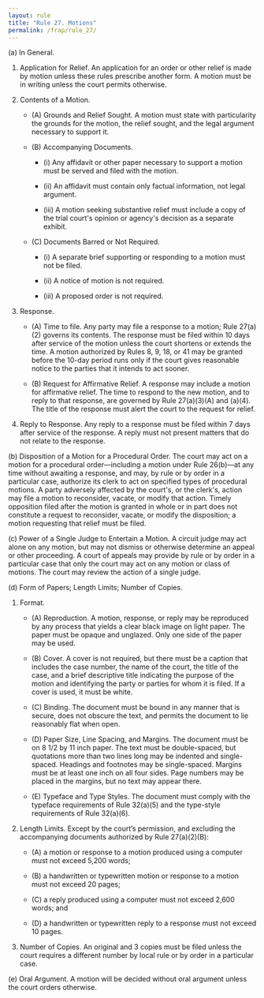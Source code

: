 ```yaml
---
layout: rule
title: "Rule 27. Motions"
permalink: /frap/rule_27/
---
```


(a) In General.


1. Application for Relief. An application for an order or other relief is made by motion unless these rules prescribe another form. A motion must be in writing unless the court permits otherwise.


2. Contents of a Motion.


    - (A) Grounds and Relief Sought. A motion must state with particularity the grounds for the motion, the relief sought, and the legal argument necessary to support it.


    - (B) Accompanying Documents.


        - (i) Any affidavit or other paper necessary to support a motion must be served and filed with the motion.


        - (ii) An affidavit must contain only factual information, not legal argument.


        - (iii) A motion seeking substantive relief must include a copy of the trial court's opinion or agency's decision as a separate exhibit.


    - (C) Documents Barred or Not Required.


        - (i) A separate brief supporting or responding to a motion must not be filed.


        - (ii) A notice of motion is not required.


        - (iii) A proposed order is not required.


3. Response.


    - (A) Time to file. Any party may file a response to a motion; Rule 27(a)(2) governs its contents. The response must be filed within 10 days after service of the motion unless the court shortens or extends the time. A motion authorized by Rules 8, 9, 18, or 41 may be granted before the 10-day period runs only if the court gives reasonable notice to the parties that it intends to act sooner.


    - (B) Request for Affirmative Relief. A response may include a motion for affirmative relief. The time to respond to the new motion, and to reply to that response, are governed by Rule 27(a)(3)(A) and (a)(4). The title of the response must alert the court to the request for relief.


4. Reply to Response. Any reply to a response must be filed within 7 days after service of the response. A reply must not present matters that do not relate to the response.


(b) Disposition of a Motion for a Procedural Order. The court may act on a motion for a procedural order—including a motion under Rule 26(b)—at any time without awaiting a response, and may, by rule or by order in a particular case, authorize its clerk to act on specified types of procedural motions. A party adversely affected by the court's, or the clerk's, action may file a motion to reconsider, vacate, or modify that action. Timely opposition filed after the motion is granted in whole or in part does not constitute a request to reconsider, vacate, or modify the disposition; a motion requesting that relief must be filed.


(c) Power of a Single Judge to Entertain a Motion. A circuit judge may act alone on any motion, but may not dismiss or otherwise determine an appeal or other proceeding. A court of appeals may provide by rule or by order in a particular case that only the court may act on any motion or class of motions. The court may review the action of a single judge.


(d) Form of Papers; Length Limits; Number of Copies.


1. Format.


    - (A) Reproduction. A motion, response, or reply may be reproduced by any process that yields a clear black image on light paper. The paper must be opaque and unglazed. Only one side of the paper may be used.


    - (B) Cover. A cover is not required, but there must be a caption that includes the case number, the name of the court, the title of the case, and a brief descriptive title indicating the purpose of the motion and identifying the party or parties for whom it is filed. If a cover is used, it must be white.


    - (C) Binding. The document must be bound in any manner that is secure, does not obscure the text, and permits the document to lie reasonably flat when open.


    - (D) Paper Size, Line Spacing, and Margins. The document must be on 8 1/2 by 11 inch paper. The text must be double-spaced, but quotations more than two lines long may be indented and single-spaced. Headings and footnotes may be single-spaced. Margins must be at least one inch on all four sides. Page numbers may be placed in the margins, but no text may appear there.


    - (E) Typeface and Type Styles. The document must comply with the typeface requirements of Rule 32(a)(5) and the type-style requirements of Rule 32(a)(6).


2. Length Limits. Except by the court’s permission, and excluding the accompanying documents authorized by Rule 27(a)(2)(B):


    - (A) a motion or response to a motion produced using a computer must not exceed 5,200 words;


    - (B) a handwritten or typewritten motion or response to a motion must not exceed 20 pages;


    - (C) a reply produced using a computer must not exceed 2,600 words; and


    - (D) a handwritten or typewritten reply to a response must not exceed 10 pages.


3. Number of Copies. An original and 3 copies must be filed unless the court requires a different number by local rule or by order in a particular case.


(e) Oral Argument. A motion will be decided without oral argument unless the court orders otherwise.

